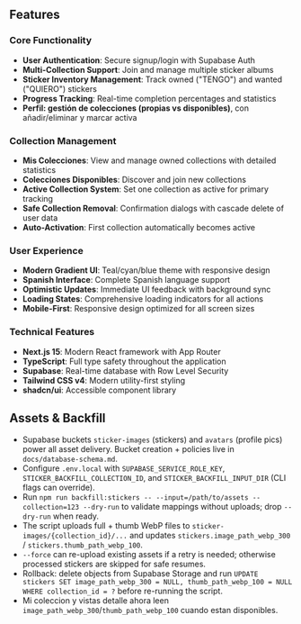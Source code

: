 ## Features

### Core Functionality

- **User Authentication**: Secure signup/login with Supabase Auth
- **Multi-Collection Support**: Join and manage multiple sticker albums
- **Sticker Inventory Management**: Track owned ("TENGO") and wanted ("QUIERO") stickers
- **Progress Tracking**: Real-time completion percentages and statistics
- **Perfil: gestión de colecciones (propias vs disponibles)**, con añadir/eliminar y marcar activa

### Collection Management

- **Mis Colecciones**: View and manage owned collections with detailed statistics
- **Colecciones Disponibles**: Discover and join new collections
- **Active Collection System**: Set one collection as active for primary tracking
- **Safe Collection Removal**: Confirmation dialogs with cascade delete of user data
- **Auto-Activation**: First collection automatically becomes active

### User Experience

- **Modern Gradient UI**: Teal/cyan/blue theme with responsive design
- **Spanish Interface**: Complete Spanish language support
- **Optimistic Updates**: Immediate UI feedback with background sync
- **Loading States**: Comprehensive loading indicators for all actions
- **Mobile-First**: Responsive design optimized for all screen sizes

### Technical Features

- **Next.js 15**: Modern React framework with App Router
- **TypeScript**: Full type safety throughout the application
- **Supabase**: Real-time database with Row Level Security
- **Tailwind CSS v4**: Modern utility-first styling
- **shadcn/ui**: Accessible component library
## Assets & Backfill

- Supabase buckets `sticker-images` (stickers) and `avatars` (profile pics) power all asset delivery. Bucket creation + policies live in `docs/database-schema.md`.
- Configure `.env.local` with `SUPABASE_SERVICE_ROLE_KEY`, `STICKER_BACKFILL_COLLECTION_ID`, and `STICKER_BACKFILL_INPUT_DIR` (CLI flags can override).
- Run `npm run backfill:stickers -- --input=/path/to/assets --collection=123 --dry-run` to validate mappings without uploads; drop `--dry-run` when ready.
- The script uploads full + thumb WebP files to `sticker-images/{collection_id}/...` and updates `stickers.image_path_webp_300` / `stickers.thumb_path_webp_100`.
- `--force` can re-upload existing assets if a retry is needed; otherwise processed stickers are skipped for safe resumes.
- Rollback: delete objects from Supabase Storage and run `UPDATE stickers SET image_path_webp_300 = NULL, thumb_path_webp_100 = NULL WHERE collection_id = ?` before re-running the script.
- Mi coleccion y vistas detalle ahora leen `image_path_webp_300`/`thumb_path_webp_100` cuando estan disponibles.
